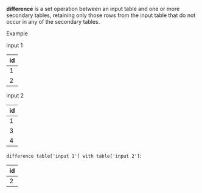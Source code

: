 **difference** is a set operation between an input table and one or more secondary tables, retaining only those rows from the input table that do not occur in any of the secondary tables.

Example

input 1

| id  |
| --- |
| 1   |
| 2   |

input 2

| id  |
| --- |
| 1   |
| 3   |
| 4   |

`difference table['input 1'] with table['input 2']`:

| id  |
| --- |
| 2   |
